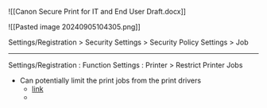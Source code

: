 ![[Canon Secure Print for IT and End User Draft.docx]]


![[Pasted image 20240905104305.png]]

Settings/Registration > Security Settings > Security Policy Settings > Job

---
Settings/Registration : Function Settings : Printer > Restrict Printer Jobs
- Can potentially limit the print jobs from the print drivers
	- [link](https://oip.manual.canon/USRMA-0122-zz-CS-enGB/contents/1T0001481808.html)
	- 